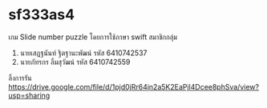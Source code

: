 # sf333as4
เกม Slide number puzzle โดยการใช้ภาษา swift
สมาชิกกลุ่ม
1. นายเสฏฐนันท์ ฐิตฐานะพัฒน์ รหัส 6410742537
2. นายภัทรกร ลิ้มสุวัฒน์ รหัส 6410742559

ลิ้งการรัน
https://drive.google.com/file/d/1pjd0jRr64jn2a5K2EaPjl4Dcee8phSva/view?usp=sharing
